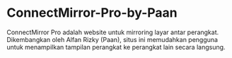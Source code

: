 # ConnectMirror-Pro-by-Paan
ConnectMirror Pro adalah website untuk mirroring layar antar perangkat. Dikembangkan oleh Alfan Rizky (Paan), situs ini memudahkan pengguna untuk menampilkan tampilan perangkat ke perangkat lain secara langsung.
